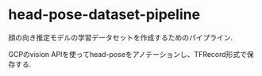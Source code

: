 # head-pose-dataset-pipeline

顔の向き推定モデルの学習データセットを作成するためのパイプライン.

GCPのvision APIを使ってhead-poseをアノテーションし、TFRecord形式で保存する.
